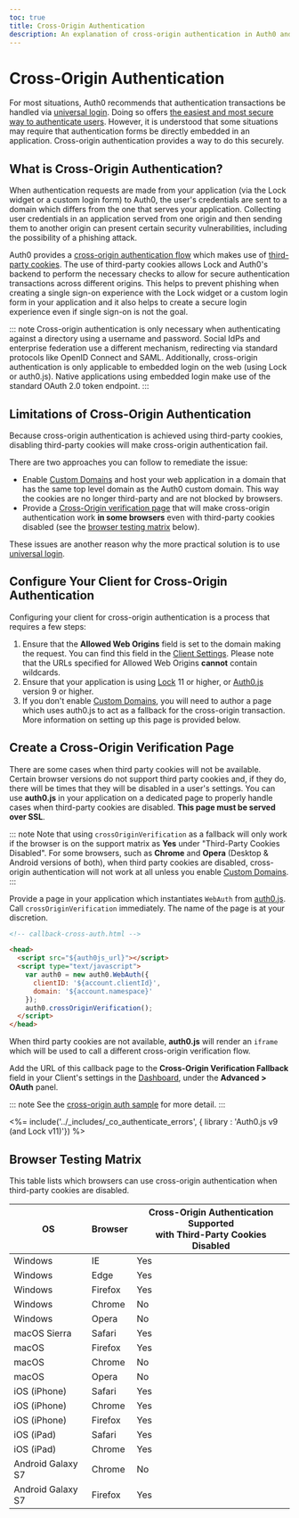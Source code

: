 ```yaml
---
toc: true
title: Cross-Origin Authentication
description: An explanation of cross-origin authentication in Auth0 and its compatibility with browsers
---
```

# Cross-Origin Authentication

For most situations, Auth0 recommends that authentication transactions be handled via [universal login](/hosted-pages/login). Doing so offers [the easiest and most secure way to authenticate users](guides/login/universal-vs-embedded). However, it is understood that some situations may require that authentication forms be directly embedded in an application. Cross-origin authentication provides a way to do this securely.

## What is Cross-Origin Authentication?

When authentication requests are made from your application (via the Lock widget or a custom login form) to Auth0, the user's credentials are sent to a domain which differs from the one that serves your application. Collecting user credentials in an application served from one origin and then sending them to another origin can present certain security vulnerabilities, including the possibility of a phishing attack.

Auth0 provides a [cross-origin authentication flow](https://raw.githubusercontent.com/jaredhanson/draft-openid-connect-cross-origin-authentication/master/Draft-1.0.txt) which makes use of [third-party cookies](https://developer.mozilla.org/en-US/docs/Web/HTTP/Cookies#Third-party_cookies). The use of third-party cookies allows Lock and Auth0's backend to perform the necessary checks to allow for secure authentication transactions across different origins. This helps to prevent phishing when creating a single sign-on experience with the Lock widget or a custom login form in your application and it also helps to create a secure login experience even if single sign-on is not the goal.

::: note
Cross-origin authentication is only necessary when authenticating against a directory using a username and password. Social IdPs and enterprise federation use a different mechanism, redirecting via standard protocols like OpenID Connect and SAML. Additionally, cross-origin authentication is only applicable to embedded login on the web (using Lock or auth0.js). Native applications using embedded login make use of the standard OAuth 2.0 token endpoint.
:::

## Limitations of Cross-Origin Authentication

Because cross-origin authentication is achieved using third-party cookies, disabling third-party cookies will make cross-origin authentication fail.

There are two approaches you can follow to remediate the issue:

- Enable [Custom Domains](/custom-domains) and host your web application in a domain that has the same top level domain as the Auth0 custom domain. This way the cookies are no longer third-party and are not blocked by browsers.
- Provide a [Cross-Origin verification page](#create-a-cross-origin-verification-page) that will make cross-origin authentication work **in some browsers** even with third-party cookies disabled (see the [browser testing matrix](#browser-testing-matrix) below).

These issues are another reason why the more practical solution is to use [universal login](/hosted-pages/login).

## Configure Your Client for Cross-Origin Authentication

Configuring your client for cross-origin authentication is a process that requires a few steps:

1. Ensure that the **Allowed Web Origins** field is set to the domain making the request. You can find this field in the [Client Settings](${manage_url}/#/clients/${account.clientId}/settings). Please note that the URLs specified for Allowed Web Origins **cannot** contain wildcards.
1. Ensure that your application is using [Lock](/libraries/lock) 11 or higher, or [Auth0.js](/libraries/auth0js) version 9 or higher.
1. If you don't enable [Custom Domains](/custom-domains), you will need to author a page which uses auth0.js to act as a fallback for the cross-origin transaction. More information on setting up this page is provided below.

## Create a Cross-Origin Verification Page

There are some cases when third party cookies will not be available. Certain browser versions do not support third party cookies and, if they do, there will be times that they will be disabled in a user's settings. You can use **auth0.js** in your application on a dedicated page to properly handle cases when third-party cookies are disabled. **This page must be served over SSL**.

::: note
Note that using `crossOriginVerification` as a fallback will only work if the browser is on the support matrix as **Yes** under "Third-Party Cookies Disabled". For some browsers, such as **Chrome** and **Opera** (Desktop & Android versions of both), when third party cookies are disabled, cross-origin authentication will not work at all unless you enable [Custom Domains](/custom-domains).
:::

Provide a page in your application which instantiates `WebAuth` from [auth0.js](/libraries/auth0js). Call `crossOriginVerification` immediately. The name of the page is at your discretion.

```html
<!-- callback-cross-auth.html -->

<head>
  <script src="${auth0js_url}"></script>
  <script type="text/javascript">
    var auth0 = new auth0.WebAuth({
      clientID: '${account.clientId}',
      domain: '${account.namespace}'
    });
    auth0.crossOriginVerification();
  </script>
</head>
```

When third party cookies are not available, **auth0.js** will render an `iframe` which will be used to call a different cross-origin verification flow.

Add the URL of this callback page to the **Cross-Origin Verification Fallback** field in your Client's settings in the [Dashboard](${manage_url}), under the **Advanced > OAuth** panel.

::: note
See the [cross-origin auth sample](https://github.com/auth0/lock/blob/master/support/callback-cross-auth.html) for more detail.
:::

<%= include('../_includes/_co_authenticate_errors', { library : 'Auth0.js v9 (and Lock v11)'}) %>

## Browser Testing Matrix

This table lists which browsers can use cross-origin authentication when third-party cookies are disabled.

<!-- markdownlint-disable MD033 -->
<table class="table">
  <thead>
    <tr>
      <th><strong>OS</strong></th>
      <th><strong>Browser</strong></th>
      <th style="text-align:center;"><strong>Cross-Origin Authentication Supported<br> with Third-Party Cookies Disabled</strong></th>
    </tr>
  </thead>
  <tbody>
    <tr>
      <td>Windows</td>
      <td>IE</td>
      <td class="success text-center">Yes</td>
    </tr>
    <tr>
      <td>Windows</td>
      <td>Edge</td>
      <td class="success text-center">Yes</td>
    </tr>
    <tr>
      <td>Windows</td>
      <td>Firefox</td>
      <td class="success text-center">Yes</td>
    </tr>
    <tr>
      <td>Windows</td>
      <td>Chrome</td>
      <td class="danger text-center">No</td>
    </tr>
    <tr>
      <td>Windows</td>
      <td>Opera</td>
      <td class="danger text-center">No</td>
    </tr>
    <tr>
      <td>macOS Sierra</td>
      <td>Safari</td>
      <td class="success text-center">Yes</td>
    </tr>
    <tr>
      <td>macOS</td>
      <td>Firefox</td>
      <td class="success text-center">Yes</td>
    </tr>
    <tr>
      <td>macOS</td>
      <td>Chrome</td>
      <td class="danger text-center">No</td>
    </tr>
    <tr>
      <td>macOS</td>
      <td>Opera</td>
      <td class="danger text-center">No</td>
    </tr>
    <tr>
      <td>iOS (iPhone)</td>
      <td>Safari</td>
      <td class="success text-center">Yes</td>
    </tr>
    <tr>
      <td>iOS (iPhone)</td>
      <td>Chrome</td>
      <td class="success text-center">Yes</td>
    </tr>
    <tr>
      <td>iOS (iPhone)</td>
      <td>Firefox</td>
      <td class="success text-center">Yes</td>  
    </tr>
    <tr>
      <td>iOS (iPad)</td>
      <td>Safari</td>
      <td class="success text-center">Yes</td>  
    </tr>
    <tr>
      <td>iOS (iPad)</td>
      <td>Chrome</td>
      <td class="success text-center">Yes</td>
    </tr>
    <tr>
      <td>Android Galaxy S7</td>
      <td>Chrome</td>
      <td class="danger text-center">No</td>
    </tr>
    <tr>
      <td>Android Galaxy S7</td>
      <td>Firefox</td>
      <td class="success text-center">Yes</td>
    </tr>    
  </tbody>
</table>
<!-- markdownlint-enable MD033 -->
